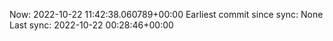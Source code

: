 Now: 2022-10-22 11:42:38.060789+00:00 Earliest commit since sync: None Last sync: 2022-10-22 00:28:46+00:00
